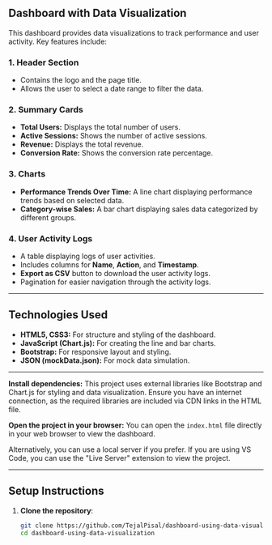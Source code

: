 ## Dashboard with Data Visualization

This dashboard provides data visualizations to track performance and user activity. Key features include:

### 1. **Header Section**
- Contains the logo and the page title.
- Allows the user to select a date range to filter the data.

### 2. **Summary Cards**
- **Total Users:** Displays the total number of users.
- **Active Sessions:** Shows the number of active sessions.
- **Revenue:** Displays the total revenue.
- **Conversion Rate:** Shows the conversion rate percentage.

### 3. **Charts**
- **Performance Trends Over Time:** A line chart displaying performance trends based on selected data.
- **Category-wise Sales:** A bar chart displaying sales data categorized by different groups.

### 4. **User Activity Logs**
- A table displaying logs of user activities.
- Includes columns for **Name**, **Action**, and **Timestamp**.
- **Export as CSV** button to download the user activity logs.
- Pagination for easier navigation through the activity logs.

---

## Technologies Used
- **HTML5, CSS3:** For structure and styling of the dashboard.
- **JavaScript (Chart.js):** For creating the line and bar charts.
- **Bootstrap:** For responsive layout and styling.
- **JSON (mockData.json):** For mock data simulation.

---

**Install dependencies:**
This project uses external libraries like Bootstrap and Chart.js for styling and data visualization. Ensure you have an internet connection, as the required libraries are included via CDN links in the HTML file.

**Open the project in your browser:**
You can open the `index.html` file directly in your web browser to view the dashboard.

Alternatively, you can use a local server if you prefer. If you are using VS Code, you can use the "Live Server" extension to view the project.

---

## Setup Instructions

1. **Clone the repository**:
   ```bash
   git clone https://github.com/TejalPisal/dashboard-using-data-visualization.git
   cd dashboard-using-data-visualization
